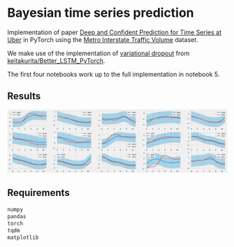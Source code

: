 # Bayesian time series prediction

Implementation of paper [Deep and Confident Prediction for Time Series at Uber](https://arxiv.org/abs/1709.01907) in PyTorch using the [Metro Interstate Traffic Volume](https://archive.ics.uci.edu/ml/datasets/Metro+Interstate+Traffic+Volume) dataset.

We make use of the implementation of [variational dropout](https://arxiv.org/abs/1512.05287) from [keitakurita/Better_LSTM_PyTorch](https://github.com/keitakurita/Better_LSTM_PyTorch).

The first four notebooks work up to the full implementation in notebook 5.

## Results
![Time series predictions 12 steps (hours) into the future with confidence bands](predictions.png)


## Requirements
```
numpy
pandas
torch
tqdm
matplotlib
```
